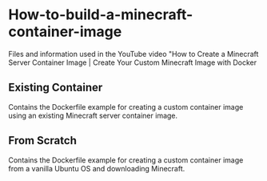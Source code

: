 # How-to-build-a-minecraft-container-image
Files and information used in the YouTube video "How to Create a Minecraft Server Container Image | Create Your Custom Minecraft Image with Docker

## Existing Container
Contains the Dockerfile example for creating a custom container image using an existing Minecraft server container image.

## From Scratch
Contains the Dockerfile example for creating a custom container image from a vanilla Ubuntu OS and downloading Minecraft.
